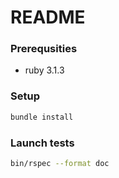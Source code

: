 # README

### Prerequsities
- ruby 3.1.3

### Setup
```bash
bundle install
```

### Launch tests
```bash
bin/rspec --format doc
```

